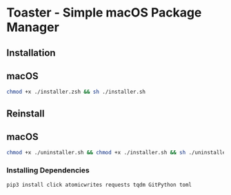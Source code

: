# Toaster - Simple macOS Package Manager

## Installation

## macOS

```bash
chmod +x ./installer.zsh && sh ./installer.sh
```

## Reinstall

## macOS

```bash
chmod +x ./uninstaller.sh && chmod +x ./installer.sh && sh ./uninstaller.sh && sh ./installer.sh
```

### Installing Dependencies

`pip3 install click atomicwrites requests tqdm GitPython toml`